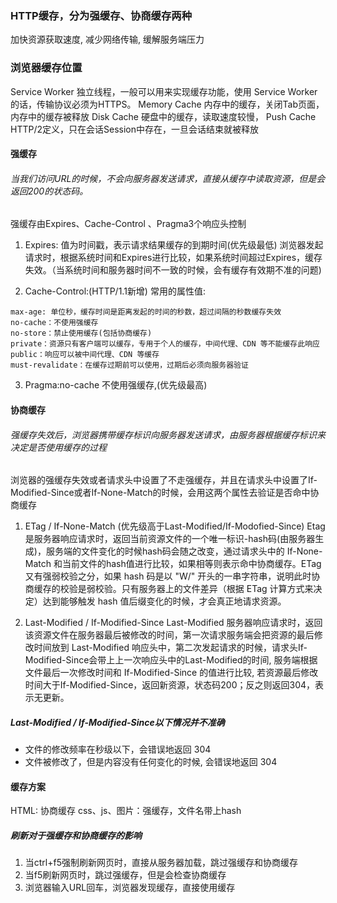 ### HTTP缓存，分为强缓存、协商缓存两种
加快资源获取速度, 减少网络传输, 缓解服务端压力

### 浏览器缓存位置
Service Worker 独立线程，一般可以用来实现缓存功能，使用 Service Worker的话，传输协议必须为HTTPS。
Memory Cache 内存中的缓存，关闭Tab页面，内存中的缓存被释放
Disk Cache 硬盘中的缓存，读取速度较慢，
Push Cache HTTP/2定义，只在会话Session中存在，一旦会话结束就被释放


#### 强缓存
###### 当我们访问URL的时候，不会向服务器发送请求，直接从缓存中读取资源，但是会返回200的状态码。
强缓存由Expires、Cache-Control 、Pragma3个响应头控制
1. Expires: 值为时间戳，表示请求结果缓存的到期时间(优先级最低)
浏览器发起请求时，根据系统时间和Expires进行比较，如果系统时间超过Expires，缓存失效。（当系统时间和服务器时间不一致的时候，会有缓存有效期不准的问题)

2. Cache-Control:(HTTP/1.1新增)
常用的属性值:
```
max-age: 单位秒，缓存时间是距离发起的时间的秒数，超过间隔的秒数缓存失效
no-cache：不使用强缓存
no-store：禁止使用缓存(包括协商缓存)
private：资源只有客户端可以缓存，专用于个人的缓存，中间代理、CDN 等不能缓存此响应
public：响应可以被中间代理、CDN 等缓存
must-revalidate：在缓存过期前可以使用，过期后必须向服务器验证
```

3. Pragma:no-cache 不使用强缓存,(优先级最高)


#### 协商缓存
###### 强缓存失效后，浏览器携带缓存标识向服务器发送请求，由服务器根据缓存标识来决定是否使用缓存的过程
浏览器的强缓存失效或者请求头中设置了不走强缓存，并且在请求头中设置了If-Modified-Since或者If-None-Match的时候，会用这两个属性去验证是否命中协商缓存

1. ETag / If-None-Match (优先级高于Last-Modified/If-Modofied-Since)
Etag是服务器响应请求时，返回当前资源文件的一个唯一标识-hash码(由服务器生成)，服务端的文件变化的时候hash码会随之改变，通过请求头中的 If-None-Match 和当前文件的hash值进行比较，如果相等则表示命中协商缓存。ETag 又有强弱校验之分，如果 hash 码是以 "W/" 开头的一串字符串，说明此时协商缓存的校验是弱校验。只有服务器上的文件差异（根据 ETag 计算方式来决定）达到能够触发 hash 值后缀变化的时候，才会真正地请求资源。

2. Last-Modified / If-Modified-Since
Last-Modified 服务器响应请求时，返回该资源文件在服务器最后被修改的时间，第一次请求服务端会把资源的最后修改时间放到 Last-Modified 响应头中，第二次发起请求的时候，请求头If-Modified-Since会带上上一次响应头中的Last-Modified的时间, 服务端根据文件最后一次修改时间和 If-Modified-Since 的值进行比较, 若资源最后修改时间大于If-Modified-Since，返回新资源，状态码200；反之则返回304，表示无更新。

##### Last-Modified / If-Modified-Since以下情况并不准确
- 文件的修改频率在秒级以下，会错误地返回 304
- 文件被修改了，但是内容没有任何变化的时候, 会错误地返回 304

#### 缓存方案
HTML: 协商缓存
css、js、图片：强缓存，文件名带上hash

##### 刷新对于强缓存和协商缓存的影响
1. 当ctrl+f5强制刷新网页时，直接从服务器加载，跳过强缓存和协商缓存
2. 当f5刷新网页时，跳过强缓存，但是会检查协商缓存
3. 浏览器输入URL回车，浏览器发现缓存，直接使用缓存